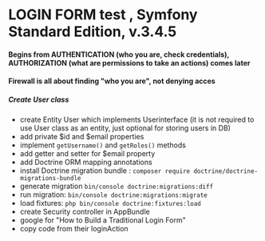 LOGIN FORM test , Symfony Standard Edition, v.3.4.5
===================================================

#### Begins from AUTHENTICATION (who you are, check credentials), AUTHORIZATION (what are permissions to take an actions) comes later
#### Firewall is all about finding "who you are", not denying acces

##### Create User class 

* create Entity User which implements Userinterface (it is not required to use User class as an entity, just optional for storing users in DB)
* add private $id and $email properties
* implement ```getUsername()``` and ```getRoles()``` methods
* add getter and setter for $email property
* add Doctrine ORM mapping annotations
* install Doctrine migration bundle : ```composer require doctrine/doctrine-migrations-bundle```
* generate migration ```bin/console doctrine:migrations:diff```
* run migration: ```bin/console doctrine:migrations:migrate```
* load fixtures: ```php bin/console doctrine:fixtures:load```
* create Security controller in AppBundle
* google for "How to Build a Traditional Login Form"
* copy code from their loginAction





